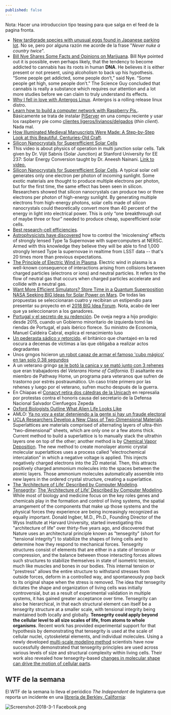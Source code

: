 ```yaml
---
published: false
---
```

Nota: Hacer una introduccion tipo teasing para que salga en el feed de la pagina fronta.

- [New tardigrade species with unusual eggs found in Japanese parking lot](https://www.zmescience.com/ecology/animals-ecology/new-tardigrade-japan-0432432/). No se, pero por alguna razón me acorde de la frase "_Never nuke a country twice_".
- [Bill Nye Shares Some Facts and Opinions on Marijuana](https://www.zmescience.com/science/bill-nye-marijuana-science-02032018/). Bill Nye pointed out it is possible, even perhaps likely, that the tendency to become addicted to cannabis has its roots in human **DNA**. He believes it is either present or not present, using alcoholism to back up his hypothesis. “Some people get addicted, some people don’t,” said Nye. “Some people get high, some people don’t.” The Science Guy concluded that cannabis is really a substance which requires our attention and a lot more studies before we can claim to truly understand its effects.
- [Why I fell in love with Antergos Linux](https://opensource.com/article/18/2/my-linux-story-Antergos). Antergos is a rolling release linux distro.
- [ Learn how to build a computer network with Raspberry Pis.](https://opensource.com/article/18/3/computer-lab-school-raspberry-pi). Básicamente se trata de instalar [PiServer](https://www.raspberrypi.org/blog/piserver/) en una compu reciente y usar los raspberry pie como [clientes ligeros/livianos/delgados](https://es.wikipedia.org/wiki/Cliente_liviano) (_thin client_). Nada mal.
- [How Illuminated Medieval Manuscripts Were Made: A Step-by-Step Look at this Beautiful, Centuries-Old Craft](http://www.openculture.com/2018/03/how-illuminated-medieval-manuscripts-were-made-a-step-by-step-look-at-this-beautiful-centuries-old-craft.html).
- [Silicon Nanocrystals for Superefficient Solar Cells](https://www.technologyreview.com/s/408475/silicon-nanocrystals-for-superefficient-solar-cells/)
- This video is about physics of operation in multi junction solar cells. Talk given by Dr. Vijit Sabnis (Solar Junction) at Stanford University for EE 237: Solar Energy Conversion taught by Dr. Aneesh Nainani. [Link to video.](https://www.youtube.com/watch?v=GxTXeXNeeIY)
- [Silicon Nanocrystals for Superefficient Solar Cells](https://www.technologyreview.com/s/408475/silicon-nanocrystals-for-superefficient-solar-cells/). A typical solar cell generates only one electron per photon of incoming sunlight. Some exotic materials are thought to produce multiple electrons per photon, but for the first time, the same effect has been seen in silicon. Researchers showed that silicon nanocrystals can produce two or three electrons per photon of high-energy sunlight. By generating multiple electrons from high-energy photons, solar cells made of silicon nanocrystals could theoretically convert more than 40 percent of the energy in light into electrical power. This is only “one breakthrough out of maybe three or four” needed to produce cheap, superefficient solar cells.
- [Best research-cell efficiencies](https://www.nrel.gov/pv/assets/images/efficiency-chart.png).
- [Astrophysicists have discovered](https://www.sciencedaily.com/releases/2018/03/180301094807.htm) how to control the 'micolensing' effects of strongly lensed Type 1a Supernovae with supercomputers at NERSC. Armed with this knowledge they believe they will be able to find 1,000 strongly lensed Type Ia supernovae in realtime from LSST data -- that's 20 times more than previous expectations. 
- [ The Principle of Electric Wind in Plasma](https://www.pddnet.com/news/2018/03/principle-electric-wind-plasma). Electric wind in plasma is a well-known consequence of interactions arising from collisions between charged particles (electrons or ions) and neutral particles. It refers to the flow of neutral gas that occurs when charged particles accelerate and collide with a neutral gas.
- [Want More Efficient Simulators? Store Time in a Quantum Superposition](https://www.pddnet.com/news/2018/03/want-more-efficient-simulators-store-time-quantum-superposition)
[NASA Seeking BIG Ideas for Solar Power on Mars](https://www.nasa.gov/press-release/langley/nasa-seeking-big-ideas-for-solar-power-on-mars). De todas las propuestas se seleccionaran cuatro y recibiran un estipendio para presentar su proyecto en el [2018 BIG Idea Forum](http://bigidea.nianet.org/). Nota, acabo de leer que ya seleccionaron a los ganadores.
- [Portugal y el secreto de su redención](http://www.dw.com/es/portugal-y-el-secreto-de-su-redenci%C3%B3n/a-42790840). De oveja negra a hijo prodigio: desde 2015, cuando un Gobierno minoritario de izquierda tomó las riendas de Portugal, el país ibérico florece. Su ministro de Economía, Manuel Caldeira Cabral, explica el renacimiento luso
- [Un pederasta sádico y retorcido](http://www.bbc.com/mundo/noticias-43125571). el británico que chantajeó en la red oscura a decenas de víctimas a las que obligaba a realizar actos degradantes
- Unos grngos hicieron [un robot capaz de armar el famoso 'cubo mágico' en tan solo 0,38 segundos](https://mundo.sputniknews.com/videoclub/201803101076898041-robot-solucion-cubo-magico-rapid)
- A un veterano gringo [se le botó la canica y se mató junto con 3 rehenes](http://www.dw.com/es/las-tres-rehenes-del-atacante-al-hogar-del-veterano-de-california-aparecen-muertas/a-42917319) que eran trabajadores del _Veterans Home of California_. El asaltante era miembro de Pathway Home, un programa para veteranos que sufren de trastorno por estrés postraumático. Un caso triste primero por las rehenes y luego por el veterano, sufren mucho después de la guerra.
- En Chiapas el [Conacyt retira dos cátedras de la Unicach](http://www.jornada.unam.mx/2018/03/09/sociedad/040n1soc) en represalia por protestas contra el honoris causa del secretario de la Defensa Nacional Salvador Cienfuegos Zepeda
- [Oxford Biologists Outline What Alien Life Looks Like](https://futurism.com/oxford-biologists-outline-what-alien-life-looks-like/)
- AMLO: [Ya no voy a estar deteniendo a la gente si hay un fraude electoral](https://www.youtube.com/watch?v=Gu0UMq6yp2M)
- [UCLA Researchers Develop a New Class of Two-Dimensional Materials](https://www.pddnet.com/news/2018/03/ucla-researchers-develop-new-class-two-dimensional-materials). Superlattices are materials comprised of alternating layers of ultra-thin "two-dimensional" sheets, which are only one or a few atoms thick. Current method to build a superlattice is to manually stack the ultrathin layers one on top of the other; another method is by [Chemical Vapor Deposition](https://en.wikipedia.org/wiki/Chemical_vapor_deposition). The new method to create monolayer atomic crystal molecular superlattices uses a process called "electrochemical intercalation" in which a negative voltage is applied. This injects negatively charged electrons into the 2D material. Then, this attracts positively charged ammonium molecules into the spaces between the atomic layers. Those ammonium molecules automatically assemble into new layers in the ordered crystal structure, creating a superlattice. 
- [ The 'Architecture of Life' Described by Computer Modeling](https://www.pddnet.com/news/2018/03/architecture-life-described-computer-modeling).
- [Tensegrity](https://www.elsevier.com/books/tensegrity/motro/978-1-903996-37-9): [The 'Architecture of Life' Described by Computer Modeling](https://www.pddnet.com/news/2018/03/architecture-life-described-computer-modeling). While most of biology and medicine focus on the key roles genes and chemicals play in the formation and control of living systems, the spatial arrangement of the components that make up those systems and the physical forces they experience are being increasingly recognized as equally important. Donald Ingber, M.D., Ph.D., Founding Director of the Wyss Institute at Harvard University, started investigating this "architecture of life" over thirty-five years ago, and discovered that Nature uses an architectural principle known as "tensegrity" (short for "tensional integrity") to stabilize the shapes of living cells and to determine how they respond to mechanical forces. Tensegrity structures consist of elements that are either in a state of tension or compression, and the balance between those interacting forces allows such structures to stabilize themselves in state of isometric tension, much like muscles and bones in our bodies. This internal tension or "prestress" allows the entire structure to withstand stresses from outside forces, deform in a controlled way, and spontaneously pop back to its original shape when the stress is removed. The idea that tensegrity dictates the shape and organization of living cells was initially controversial, but as a result of experimental validation in multiple systems, it has gained greater acceptance over time. Tensegrity can also be hierarchical, in that each structural element can itself be a tensegrity structure at a smaller scale, with tensional integrity being maintained both locally and globally. **Tensegrity could apply beyond the cellular level to all size scales of life, from atoms to whole organisms**. Recent work has provided experimental support for that hypothesis by demonstrating that tensegrity is used at the scale of cellular nuclei, cytoskeletal elements, and individual molecules. Using a newly developed [multi-scale modeling method](https://www.sciencedirect.com/science/article/pii/S2352431617302134) scientists have now successfully demonstrated that tensegrity principles are used across various levels of size and structural complexity within living cells. Their work also revealed how tensegrity-based [changes in molecular shape can drive the motion of cellular parts](https://pubs.acs.org/doi/abs/10.1021/acsnano.7b05266).




## WTF de la semana

El WTF de la semana lo lleva el periódico _The Independent_ de Inglaterra que reporta un incidente en una [librería de Berkley, California](http://www.independent.co.uk/news/world/americas/donald-trump-supporters-bookstore-burn-make-america-great-again-berkeley-california-a8248721.html):

![Screenshot-2018-3-1 Facebook.png]({{site.baseurl}}/media/Screenshot-2018-3-1%20Facebook.png)
